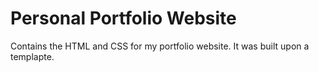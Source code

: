 # Personal Portfolio Website 

Contains the HTML and CSS for my portfolio website. It was built upon a templapte. 
